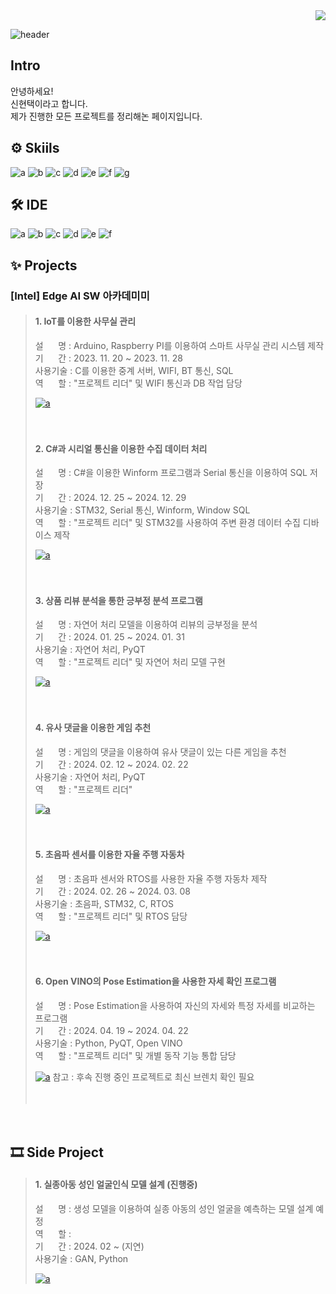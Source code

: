 <div align="right">
<a href="https://hits.seeyoufarm.com"><img src="https://hits.seeyoufarm.com/api/count/incr/badge.svg?url=https%3A%2F%2Fgithub.com%2Fshinht97&count_bg=%2379C83D&title_bg=%23555555&icon=&icon_color=%23E7E7E7&title=hits&edge_flat=false"/></a>
</div>


![header](https://capsule-render.vercel.app/api?type=wave&height=270&color=gradient&text=Portfoilo&reversal=false&textBg=false&fontAlign=50&fontAlignY=39&desc=shinht97&descSize=26)


    
## Intro
안녕하세요!  
신현택이라고 합니다.  
제가 진행한 모든 프로젝트를 정리해논 페이지입니다.


    
## ⚙ Skiils
![a](https://img.shields.io/badge/C-A8B9CC?style=for-the-badge&logo=C&logoColor=white) 
![b](https://img.shields.io/badge/C++-00599C?style=for-the-badge&logo=cplusplus&logoColor=white) 
![c](https://img.shields.io/badge/C%23-512BD4?style=for-the-badge&logo=Csharp&logoColor=white) 
![d](https://img.shields.io/badge/Python-3776AB?style=for-the-badge&logo=python&logoColor=white ) 
![e](https://img.shields.io/badge/STM32-03234B?style=for-the-badge&logo=stmicroelectronics&logoColor=white) 
![f](https://img.shields.io/badge/TensorFlow-FF6F00?style=for-the-badge&logo=TensorFlow&logoColor=white) 
![g](https://img.shields.io/badge/Unity-000000?style=for-the-badge&logo=Unity&logoColor=white)


    
## 🛠 IDE
![a](https://img.shields.io/badge/Visual_Studio-5C2D91?style=for-the-badge&logo=visual%20studio&logoColor=white) 
![b](https://img.shields.io/badge/Visual_Studio_Code-0078D4?style=for-the-badge&logo=visual%20studio%20code&logoColor=white) 
![c](https://img.shields.io/badge/Colab-F9AB00?style=for-the-badge&logo=googlecolab&color=525252) 
![d](https://img.shields.io/badge/PyCharm-000000.svg?&style=for-the-badge&logo=PyCharm&logoColor=white) 
![e](https://img.shields.io/badge/Arduino_IDE-00979D?style=for-the-badge&logo=arduino&logoColor=white) 
![f](https://img.shields.io/badge/STM32CubeIDE-03234B?style=for-the-badge&logo=stmicroelectronics&logoColor=white) 


    
## ✨ Projects
### [Intel] Edge AI SW 아카데미미
> #### 1. IoT를 이용한 사무실 관리  
> 설&nbsp;&nbsp;&nbsp;&nbsp;&nbsp;&nbsp;명 : Arduino, Raspberry PI를 이용하여 스마트 사무실 관리 시스템 제작  
> 기&nbsp;&nbsp;&nbsp;&nbsp;&nbsp;&nbsp;간 : 2023. 11. 20 ~ 2023. 11. 28  
> 사용기술 : C를 이용한 중계 서버, WIFI, BT 통신, SQL  
> 역&nbsp;&nbsp;&nbsp;&nbsp;&nbsp;&nbsp;할 : "프로젝트 리더" 및 WIFI 통신과 DB 작업 담당  
>
><a href="https://github.com/shinht97/IoT_OFFICE_PROJECT">![a](https://img.shields.io/badge/GitHub-100000?style=for-the-badge&logo=github&logoColor=white)</a>  
>  
>
>　 
> #### 2. C#과 시리얼 통신을 이용한 수집 데이터 처리  
> 설&nbsp;&nbsp;&nbsp;&nbsp;&nbsp;&nbsp;명 : C#을 이용한 Winform 프로그램과 Serial 통신을 이용하여 SQL 저장  
> 기&nbsp;&nbsp;&nbsp;&nbsp;&nbsp;&nbsp;간 : 2024. 12. 25 ~ 2024. 12. 29  
> 사용기술 : STM32, Serial 통신, Winform, Window SQL  
> 역&nbsp;&nbsp;&nbsp;&nbsp;&nbsp;&nbsp;할 : "프로젝트 리더" 및 STM32를 사용하여 주변 환경 데이터 수집 디바이스 제작   
>  
><a href="https://github.com/shinht97/CS_serial_project">![a](https://img.shields.io/badge/GitHub-100000?style=for-the-badge&logo=github&logoColor=white)</a>  
>  
>
>　  
> #### 3. 상품 리뷰 분석을 통한 긍부정 분석 프로그램  
> 설&nbsp;&nbsp;&nbsp;&nbsp;&nbsp;&nbsp;명 : 자연어 처리 모델을 이용하여 리뷰의 긍부정을 분석  
> 기&nbsp;&nbsp;&nbsp;&nbsp;&nbsp;&nbsp;간 : 2024. 01. 25 ~ 2024. 01. 31  
> 사용기술 : 자연어 처리, PyQT  
> 역&nbsp;&nbsp;&nbsp;&nbsp;&nbsp;&nbsp;할 : "프로젝트 리더" 및 자연어 처리 모델 구현  
>  
><a href="https://github.com/shinht97/Comment_analysis">![a](https://img.shields.io/badge/GitHub-100000?style=for-the-badge&logo=github&logoColor=white)</a>  
>  
>
>　 
> #### 4. 유사 댓글을 이용한 게임 추천  
> 설&nbsp;&nbsp;&nbsp;&nbsp;&nbsp;&nbsp;명 : 게임의 댓글을 이용하여 유사 댓글이 있는 다른 게임을 추천  
> 기&nbsp;&nbsp;&nbsp;&nbsp;&nbsp;&nbsp;간 : 2024. 02. 12 ~ 2024. 02. 22  
> 사용기술 : 자연어 처리, PyQT  
> 역&nbsp;&nbsp;&nbsp;&nbsp;&nbsp;&nbsp;할 : "프로젝트 리더"  
>  
><a href="https://github.com/shinht97/steamsavemoney">![a](https://img.shields.io/badge/GitHub-100000?style=for-the-badge&logo=github&logoColor=white)</a>  
>  
>
>　 
>#### 5. 초음파 센서를 이용한 자율 주행 자동차  
> 설&nbsp;&nbsp;&nbsp;&nbsp;&nbsp;&nbsp;명 : 초음파 센서와 RTOS를 사용한 자율 주행 자동차 제작  
> 기&nbsp;&nbsp;&nbsp;&nbsp;&nbsp;&nbsp;간 : 2024. 02. 26 ~ 2024. 03. 08  
> 사용기술 : 초음파, STM32, C, RTOS  
> 역&nbsp;&nbsp;&nbsp;&nbsp;&nbsp;&nbsp;할 : "프로젝트 리더" 및 RTOS 담당  
>  
><a href="https://github.com/shinht97/Ultra_sonic_car">![a](https://img.shields.io/badge/GitHub-100000?style=for-the-badge&logo=github&logoColor=white)</a>  
>  
>
>　 
> #### 6. Open VINO의 Pose Estimation을 사용한 자세 확인 프로그램  
> 설&nbsp;&nbsp;&nbsp;&nbsp;&nbsp;&nbsp;명 : Pose Estimation을 사용하여 자신의 자세와 특정 자세를 비교하는 프로그램  
> 기&nbsp;&nbsp;&nbsp;&nbsp;&nbsp;&nbsp;간 : 2024. 04. 19 ~ 2024. 04. 22  
> 사용기술 : Python, PyQT, Open VINO  
> 역&nbsp;&nbsp;&nbsp;&nbsp;&nbsp;&nbsp;할 : "프로젝트 리더" 및 개별 동작 기능 통합 담당  
>  
><a href="https://github.com/BrotherHwan/Final_project">![a](https://img.shields.io/badge/GitHub-100000?style=for-the-badge&logo=github&logoColor=white)</a>
> 참고 : 후속 진행 중인 프로젝트로 최신 브렌치 확인 필요
>  
>
>　 

　 
## 🎞 Side Project  
> #### 1. 실종아동 성인 얼굴인식 모델 설계 (진행중)  
> 설&nbsp;&nbsp;&nbsp;&nbsp;&nbsp;&nbsp;명 : 생성 모델을 이용하여 실종 아동의 성인 얼굴을 예측하는 모델 설계 예정  
> 역&nbsp;&nbsp;&nbsp;&nbsp;&nbsp;&nbsp;할 :  
> 기&nbsp;&nbsp;&nbsp;&nbsp;&nbsp;&nbsp;간 : 2024. 02 ~ (지연)    
> 사용기술 : GAN, Python  
>  
> <a href="https://github.com/shinht97/foot_print_project">![a](https://img.shields.io/badge/GitHub-100000?style=for-the-badge&logo=github&logoColor=white)</a>  
>  


<!--　 
> #### ~~2. K-헤커톤 (디벨롭 중)~~
> &nbsp;&nbsp;&nbsp;설 명 :  
> &nbsp;&nbsp;&nbsp;역 할 :  
> &nbsp;&nbsp;&nbsp;기 간 :  
> 사용기술 : Python  
>   
> ~~<a href="https://github.com/shinht97/foot_print_project">![a](https://img.shields.io/badge/googledocs-4285F4?style=for-the-badge&logo=googledocs&logoColor=white)</a>~~
>  
-->

　 
---
